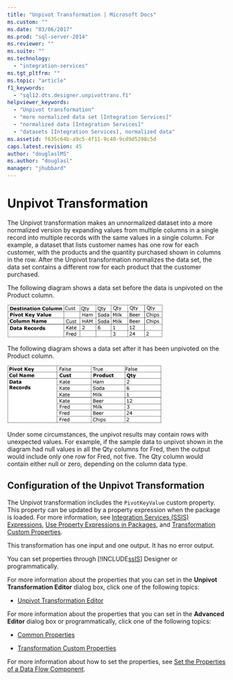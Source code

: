 ```yaml
---
title: "Unpivot Transformation | Microsoft Docs"
ms.custom: ""
ms.date: "03/06/2017"
ms.prod: "sql-server-2014"
ms.reviewer: ""
ms.suite: ""
ms.technology: 
  - "integration-services"
ms.tgt_pltfrm: ""
ms.topic: "article"
f1_keywords: 
  - "sql12.dts.designer.unpivottrans.f1"
helpviewer_keywords: 
  - "Unpivot transformation"
  - "more normalized data set [Integration Services]"
  - "normalized data [Integration Services]"
  - "datasets [Integration Services], normalized data"
ms.assetid: f635c64b-a9c5-4f11-9c40-9cd9d5298c5d
caps.latest.revision: 45
author: "douglaslMS"
ms.author: "douglasl"
manager: "jhubbard"
---
```

# Unpivot Transformation
  The Unpivot transformation makes an unnormalized dataset into a more normalized version by expanding values from multiple columns in a single record into multiple records with the same values in a single column. For example, a dataset that lists customer names has one row for each customer, with the products and the quantity purchased shown in columns in the row. After the Unpivot transformation normalizes the data set, the data set contains a different row for each product that the customer purchased.  
  
 The following diagram shows a data set before the data is unpivoted on the Product column.  
  
 ![Dataset after it is unpivoted](../../2014/integration-services/media/mw-dts-18.gif "Dataset after it is unpivoted")  
  
 The following diagram shows a data set after it has been unpivoted on the Product column.  
  
 ![Dataset before it is unpivoted](../../2014/integration-services/media/mw-dts-17.gif "Dataset before it is unpivoted")  
  
 Under some circumstances, the unpivot results may contain rows with unexpected values. For example, if the sample data to unpivot shown in the diagram had null values in all the Qty columns for Fred, then the output would include only one row for Fred, not five. The Qty column would contain either null or zero, depending on the column data type.  
  
## Configuration of the Unpivot Transformation  
 The Unpivot transformation includes the `PivotKeyValue` custom property. This property can be updated by a property expression when the package is loaded. For more information, see [Integration Services &#40;SSIS&#41; Expressions](../../2014/integration-services/integration-services-ssis-expressions.md), [Use Property Expressions in Packages](../../2014/integration-services/use-property-expressions-in-packages.md), and [Transformation Custom Properties](../../2014/integration-services/transformation-custom-properties.md).  
  
 This transformation has one input and one output. It has no error output.  
  
 You can set properties through [!INCLUDE[ssIS](../includes/ssis-md.md)] Designer or programmatically.  
  
 For more information about the properties that you can set in the **Unpivot Transformation Editor** dialog box, click one of the following topics:  
  
-   [Unpivot Transformation Editor](../../2014/integration-services/unpivot-transformation-editor.md)  
  
 For more information about the properties that you can set in the **Advanced Editor** dialog box or programmatically, click one of the following topics:  
  
-   [Common Properties](../../2014/integration-services/common-properties.md)  
  
-   [Transformation Custom Properties](../../2014/integration-services/transformation-custom-properties.md)  
  
 For more information about how to set the properties, see [Set the Properties of a Data Flow Component](../../2014/integration-services/set-the-properties-of-a-data-flow-component.md).  
  
  